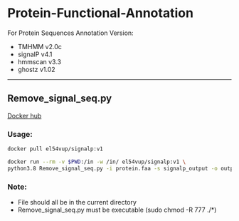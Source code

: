 # Protein-Functional-Annotation
For Protein Sequences Annotation 
Version:
- TMHMM v2.0c
- signalP v4.1
- hmmscan v3.3
- ghostz v1.02

--- 
## Remove_signal_seq.py
[Docker hub](https://hub.docker.com/r/el54vup/signalp/tags)

### Usage: 

```bash
docker pull el54vup/signalp:v1

docker run --rm -v $PWD:/in -w /in/ el54vup/signalp:v1 \
python3.8 Remove_signal_seq.py -i protein.faa -s signalp_output -o output.faa
```

### Note: 
- File should all be in the current directory
- Remove_signal_seq.py must be executable (sudo chmod -R 777 ./*)  
